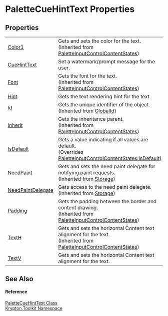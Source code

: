 # PaletteCueHintText Properties




## Properties
<table>
<tr>
<td><a href="e59b9586-171d-0d1d-45a2-fc1ecb5eaee9.md">Color1</a></td>
<td>Gets and sets the color for the text.<br />(Inherited from <a href="cab6d0b2-e376-4728-ac52-1ada59eed973.md">PaletteInputControlContentStates</a>)</td></tr>
<tr>
<td><a href="42914721-3f36-ef77-40b3-290337fa916a.md">CueHintText</a></td>
<td>Set a watermark/prompt message for the user.</td></tr>
<tr>
<td><a href="178ae7e4-2d14-b56b-4374-436440f37d75.md">Font</a></td>
<td>Gets the font for the text.<br />(Inherited from <a href="cab6d0b2-e376-4728-ac52-1ada59eed973.md">PaletteInputControlContentStates</a>)</td></tr>
<tr>
<td><a href="67871ee3-e579-684b-9c4a-998d4231783d.md">Hint</a></td>
<td>Gets the text rendering hint for the text.</td></tr>
<tr>
<td><a href="71a6846f-bfb6-fb58-b361-6b43ae0583a8.md">Id</a></td>
<td>Gets the unique identifier of the object.<br />(Inherited from <a href="9ef2ca3a-e03e-8927-105a-2f9a6fbdf849.md">GlobalId</a>)</td></tr>
<tr>
<td><a href="fb02793b-e4fd-a553-d955-adc660448fa7.md">Inherit</a></td>
<td>Gets the inheritance parent.<br />(Inherited from <a href="cab6d0b2-e376-4728-ac52-1ada59eed973.md">PaletteInputControlContentStates</a>)</td></tr>
<tr>
<td><a href="132c62ce-203d-e777-86e5-7c262e25de94.md">IsDefault</a></td>
<td>Gets a value indicating if all values are default.<br />(Overrides <a href="bd3c557f-9d03-8759-345e-13e0d419b9a5.md">PaletteInputControlContentStates.IsDefault</a>)</td></tr>
<tr>
<td><a href="097a0f47-e60c-4bf7-802c-8391c6d8feff.md">NeedPaint</a></td>
<td>Gets and sets the need paint delegate for notifying paint requests.<br />(Inherited from <a href="8406cf55-79a3-e579-4094-be084e489431.md">Storage</a>)</td></tr>
<tr>
<td><a href="879ca7f2-32c5-8581-44f2-c7aee6491db2.md">NeedPaintDelegate</a></td>
<td>Gets access to the need paint delegate.<br />(Inherited from <a href="8406cf55-79a3-e579-4094-be084e489431.md">Storage</a>)</td></tr>
<tr>
<td><a href="4266f7d2-65e1-a4c9-8d45-4c400cf1c1dc.md">Padding</a></td>
<td>Gets the padding between the border and content drawing.<br />(Inherited from <a href="cab6d0b2-e376-4728-ac52-1ada59eed973.md">PaletteInputControlContentStates</a>)</td></tr>
<tr>
<td><a href="eaf7d54e-cd88-f1c5-cd43-ef7d70fed5f1.md">TextH</a></td>
<td>Gets and sets the horizontal Content text alignment for the text.<br />(Inherited from <a href="cab6d0b2-e376-4728-ac52-1ada59eed973.md">PaletteInputControlContentStates</a>)</td></tr>
<tr>
<td><a href="1e3f4f42-5012-8ba2-eed4-dd9d4ec351d6.md">TextV</a></td>
<td>Gets and sets the horizontal Content text alignment for the text.</td></tr>
</table>

## See Also


#### Reference
<a href="7b74bda2-429a-f833-55bb-6f4edfdcfa86.md">PaletteCueHintText Class</a>  
<a href="79d2eac2-21f4-54ff-7552-b20c33c30600.md">Krypton.Toolkit Namespace</a>  
